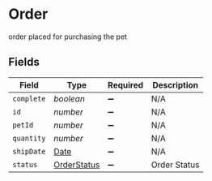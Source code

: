 # Order

order placed for purchasing the pet


## Fields

| Field                                                                                         | Type                                                                                          | Required                                                                                      | Description                                                                                   |
| --------------------------------------------------------------------------------------------- | --------------------------------------------------------------------------------------------- | --------------------------------------------------------------------------------------------- | --------------------------------------------------------------------------------------------- |
| `complete`                                                                                    | *boolean*                                                                                     | :heavy_minus_sign:                                                                            | N/A                                                                                           |
| `id`                                                                                          | *number*                                                                                      | :heavy_minus_sign:                                                                            | N/A                                                                                           |
| `petId`                                                                                       | *number*                                                                                      | :heavy_minus_sign:                                                                            | N/A                                                                                           |
| `quantity`                                                                                    | *number*                                                                                      | :heavy_minus_sign:                                                                            | N/A                                                                                           |
| `shipDate`                                                                                    | [Date](https://developer.mozilla.org/en-US/docs/Web/JavaScript/Reference/Global_Objects/Date) | :heavy_minus_sign:                                                                            | N/A                                                                                           |
| `status`                                                                                      | [OrderStatus](../../models/shared/orderstatus.md)                                             | :heavy_minus_sign:                                                                            | Order Status                                                                                  |